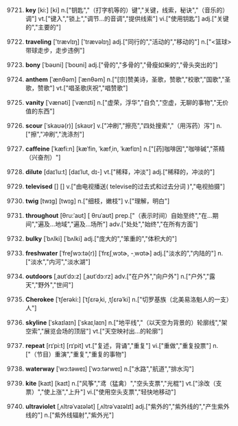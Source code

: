 9721. **key**
[ki:]  [ki]
n.["钥匙","（打字机等的）键","关键，线索，秘诀","（音乐的）调"]  vt.["键入","锁上","调节…的音调","提供线索"]  vi.["使用钥匙"]  adj.["关键的","主要的"]  

9722. **traveling**
['trævlɪŋ]  ['trævəlɪŋ]
adj.["同行的","活动的","移动的"]  n.["<篮球>带球走步，走步违例"]  

9723. **bony**
[ˈbəʊni]  [ˈboʊni]
adj.["骨的","多骨的","骨瘦如柴的","骨头突出的"]  

9724. **anthem**
[ˈænθəm]  [ˈænθəm]
n.["[宗]赞美诗，圣歌，赞歌","校歌","国歌","圣歌，赞歌"]  vt.["唱圣歌庆祝","唱赞歌"]  

9725. **vanity**
[ˈvænəti]  [ˈvænɪti]
n.["虚荣，浮华","自负","空虚，无聊的事物","无价值的东西"]  

9726. **scour**
[ˈskaʊə(r)]  [skaʊr]
v.["冲刷","擦亮","四处搜索","（用泻药）泻"]  n.["擦","冲刷","洗涤剂"]  

9727. **caffeine**
[ˈkæfi:n]  [kæˈfin, ˈkæfˌin, ˈkæfiɪn]
n.["[药]咖啡因","咖啡碱","茶精（兴奋剂）"]  

9728. **dilute**
[daɪˈlu:t]  [daɪˈlut, dɪ-]
vt.["稀释，冲淡"]  adj.["稀释的，冲淡的"]  

9729. **televised**
[]  []
v.["由电视播送( televise的过去式和过去分词 )","电视拍摄"]  

9730. **twig**
[twɪg]  [twɪɡ]
n.["细枝，嫩枝"]  v.["理解，明白"]  

9731. **throughout**
[θru:ˈaʊt]  [ θruˈaʊt]
prep.["（表示时间）自始至终","在…期间","遍及…地域","遍及…场所"]  adv.["处处","始终","在所有方面"]  

9732. **bulky**
[ˈbʌlki]  [ˈbʌlki]
adj.["庞大的","笨重的","体积大的"]  

9733. **freshwater**
[ˈfreʃwɔ:tə(r)]  [ˈfrɛʃˌwɔtɚ, -ˌwɑtɚ]
adj.["淡水的","内陆的"]  n.["淡水","内河","淡水湖"]  

9734. **outdoors**
[ˌaʊtˈdɔ:z]  [ˌaʊtˈdɔ:rz]
adv.["在户外","向户外"]  n.["户外","露天","野外","世间"]  

9735. **Cherokee**
[ˈtʃerəki:]  [ˈtʃɛrəˌki, ˌtʃɛrəˈki]
n.["切罗基族（北美易洛魁人的一支）人"]  

9736. **skyline**
[ˈskaɪlaɪn]  [ˈskaɪˌlaɪn]
n.["地平线","（以天空为背景的）轮廓线","架空索","展览会场的顶层"]  vt.["天空映衬出…的轮廓"]  

9737. **repeat**
[rɪˈpi:t]  [rɪˈpit]
vt.["复述，背诵","重复"]  vi.["重做","重复投票"]  n.["（节目）重演","重复","重复的事物"]  

9738. **waterway**
[ˈwɔ:təweɪ]  [ˈwɔ:tərweɪ]
n.["水路","航道","排水沟"]  

9739. **kite**
[kaɪt]  [kaɪt]
n.["风筝","鸢（猛禽）","空头支票","光棍"]  vt.["涂改（支票）","使上涨","上升"]  vi.["使用空头支票","轻快地移动"]  

9740. **ultraviolet**
[ˌʌltrəˈvaɪələt]  [ˌʌltrəˈvaɪəlɪt]
adj.["紫外的","紫外线的","产生紫外线的"]  n.["紫外线辐射","紫外光"]  

